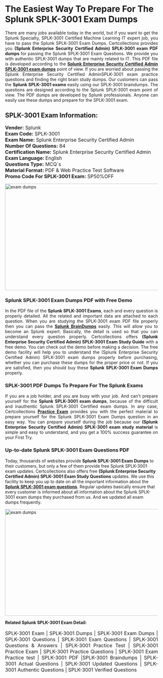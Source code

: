 <h1>The Easiest Way To Prepare For The Splunk SPLK-3001 Exam Dumps</h1> <p style="text-align:justify">There are many jobs available today in the world, but if you want to get the Splunk Specialty, SPLK-3001 Certified Machine Learning IT expert job, you have to pass the Splunk SPLK-3001 Exam Dumps. Certcollections provides you <strong>(Splunk Enterprise Security Certified Admin) SPLK-3001 exam PDF dumps</strong> for passing the Splunk SPLK-3001 Exam Questions. We provide you with authentic SPLK-3001 dumps that are mainly related to IT. This PDF file is developed according to the <a href="https://www.certsofficial.com/splunk/splk-3001-questions"><strong>Splunk Enterprise Security Certified Admin SPLK-3001 exam dumps</strong></a> point of view. If you are worried about passing the Splunk Enterprise Security Certified AdminSPLK-3001 exam practice questions and finding the right brain study dumps. Our customers can pass the <strong>Splunk SPLK-3001 exams </strong>easily using our SPLK-3001 braindumps. The questions are designed according to the Splunk SPLK-3001 exam point of view. The PDF dumps are developed by Splunk professionals. Anyone can easily use these dumps and prepare for the SPLK-3001 exam.</p> <h2><strong>SPLK-3001 Exam Information:</strong></h2> <p><span style="font-size:16px"><strong>Vender:</strong> Splunk<br /> <strong>Exam Code:</strong> SPLK-3001<br /> <strong>Exam Name:</strong> Splunk Enterprise Security Certified Admin<br /> <strong>Number Of Questions:</strong> 84<br /> <strong>Certification Name:</strong> Splunk Enterprise Security Certified Admin<br /> <strong>Exam Language: </strong>English<br /> <strong>Questions Type:</strong> MCQ`s<br /> <strong>Material Format: </strong>PDF & Web Practice Test Software<br /> <strong>Promo Code For SPLK-3001 Exam:</strong> SP50%OFF</span></p> <p><a href="https://www.certsofficial.com/splunk/splk-3001-questions" rel="no-follow"><img alt="exam dumps" src="https://www.certcollections.com/uploads/content/certsofficial.jpg" style="height:350px; width:750px" /></a></p> <h3><strong>Splunk SPLK-3001 Exam Dumps PDF with Free Demo</strong></h3> <p style="text-align:justify">In the PDF file of the <strong>Splunk SPLK-3001 Exams</strong>, each and every question is properly detailed. All the related and important data are attached to each question. When you are studying the SPLK-3001 exam PDF file properly then you can pass the <a href="https://www.certsofficial.com/splunk-dumps"><strong>Splunk BrainDumps</strong></a> easily. This will allow you to become an Splunk expert. Basically, the detail is used so that you can understand every question properly. Certcollections offers <strong>(Splunk Enterprise Security Certified Admin) SPLK-3001 Exam Study Guide</strong> with a free demo. You can check out the demo before making a decision. The free demo facility will help you to understand the (Splunk Enterprise Security Certified Admin) SPLK-3001 exam dumps properly before purchasing, whether you can purchase these dumps for the proper price or not. If you are satisfied, then you should buy these <strong>Splunk SPLK-3001 Exam Dumps</strong> properly.</p> <h3><strong>SPLK-3001 PDF Dumps To Prepare For The Splunk Exams</strong></h3> <p style="text-align:justify">If you are a job holder, and you are busy with your job. And can't prepare yourself for the <strong>Splunk SPLK-3001 exam dumps</strong>, because of the difficult and inauthentic Splunk SPLK-3001 Certified exam dumps. In any case, Certcollections <strong><a href="https://www.certsofficial.com/">Practice Exam</a></strong> provides you with the perfect material to prepare yourself for the Splunk SPLK-3001 Exam Dumps question in an easy way. You can prepare yourself during the job because our <strong>(Splunk Enterprise Security Certified Admin) SPLK-3001 exam study material</strong> is simple and easy to understand, and you get a 100% success guarantee on your First Try.</p> <h3><strong>Up-to-date Splunk SPLK-3001 Exam Questions PDF</strong></h3> <p>Today, thousands of websites provide <strong>Splunk SPLK-3001 Exam Dumps</strong> to their customers, but only a few of them provide free Splunk SPLK-3001 exam updates. Certcollections also offers free <strong>(Splunk Enterprise Security Certified Admin) SPLK-3001 Exam Study Questions</strong> updates. We use this facility to keep you up to date on all the important information about the <a href="https://www.certsofficial.com/splunk/splk-3001-questions"><strong>Splunk SPLK-3001 exam questions</strong></a>. Regular updates basically ensure that every customer is informed about all information about the Splunk SPLK-3001 exam dumps they purchased from us. And we updated all exam dumps frequently.</p> <p><a href="https://www.certsofficial.com/splunk/splk-3001-questions"><img alt="exam dumps " src="https://www.certcollections.com/uploads/content/certsofficial2.jpg" style="height:350px; width:750px" /></a></p> <p style="text-align:justify"><span style="font-size:14px"><strong>Related Splunk SPLK-3001 Exam Detail:</strong></span><br /> <br /> <span style="font-size:16px">SPLK-3001 Exam | SPLK-3001 Dumps | SPLK-3001 Exam Dumps | SPLK-3001 Questions | SPLK-3001 Exam Questions | SPLK-3001 Questions & Answers | SPLK-3001 Practice Test | SPLK-3001 Practice Exam | SPLK-3001 Practice Questions | SPLK-3001 Exam Practice test | SPLK-3001 PDF |SPLK-3001 Braindumps | SPLK-3001 Actual Questions | SPLK-3001 Updated Questions | SPLK-3001 Authentic Questions | SPLK-3001 Verified Questions</span></p>
